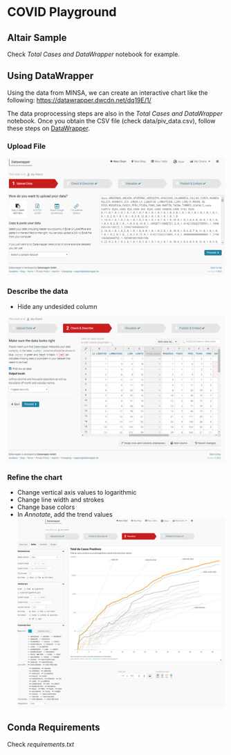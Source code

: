# COVID Playground 

## Altair Sample
Check *Total Cases and DataWrapper* notebook for example.

## Using DataWrapper
Using the data from MINSA, we can create an interactive chart like the following: https://datawrapper.dwcdn.net/dq19E/1/

The data proprocessing steps are also in the *Total Cases and DataWrapper* notebook. Once you obtain the CSV file (check data/piv_data.csv), follow these steps on [DataWrapper](https://www.datawrapper.de/).

### Upload File
![alt text](https://github.com/jtrells/covid_playground/blob/master/imgs/01_upload_data.PNG "")

### Describe the data
* Hide any undesided column

![alt text](https://github.com/jtrells/covid_playground/blob/master/imgs/02_describe.PNG "")

### Refine the chart
* Change vertical axis values to logarithmic
* Change line width and strokes
* Change base colors
* In *Annotate*, add the trend values
![alt text](imgs/03_refine.PNG "")

## Conda Requirements
Check *requirements.txt*